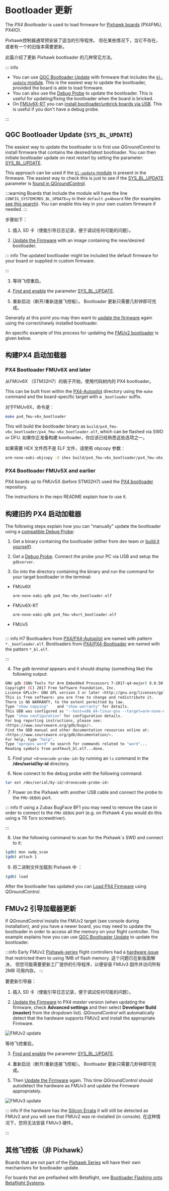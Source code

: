 # Bootloader 更新

The _PX4 Bootloader_ is used to load firmware for [Pixhawk boards](../flight_controller/pixhawk_series.md) (PX4FMU, PX4IO).

Pixhawk控制器通常预安装了适当的引导程序。
但在某些情况下，当它不存在，或者有一个的旧版本需要更新。

此篇介绍了更新 Pixhawk bootloader 的几种常见方法。

::: info

- You can use [QGC Bootloader Update](#qgc-bootloader-update-sys-bl-update) with firmware that includes the [`bl-update` module](../modules/modules_command.md#bl-update).
  This is the easiest way to update the bootloader, provided the board is able to load firmware.
- You can also use the [Debug Probe](#debug-probe-bootloader-update) to update the bootloader.
  This is useful for updating/fixing the bootloader when the board is bricked.
- On [FMUv6X-RT](../flight_controller/pixhawk6x-rt.md) you can [install bootloader/unbrick boards via USB](bootloader_update_v6xrt.md).
  This is useful if you don't have a debug probe.

:::

## QGC Bootloader Update (`SYS_BL_UPDATE`)

The easiest way to update the bootloader is to first use _QGroundControl_ to install firmware that contains the desired/latest bootloader.
You can then initiate bootloader update on next restart by setting the parameter: [SYS_BL_UPDATE](../advanced_config/parameter_reference.md#SYS_BL_UPDATE).

This approach can be used if the [`bl-update` module](../modules/modules_command.md#bl-update) is present in the firmware.
The easiest way to check this is just to see if the [SYS_BL_UPDATE](../advanced_config/parameter_reference.md#SYS_BL_UPDATE) parameter is [found in QGroundControl](../advanced_config/parameters.md#finding-a-parameter).

:::warning
Boards that include the module will have the line `CONFIG_SYSTEMCMDS_BL_UPDATE=y` in their `default.px4board` file (for examples [see this search](https://github.com/search?q=repo%3APX4%2FPX4-Autopilot+path%3A**%2Fdefault.px4board+CONFIG_SYSTEMCMDS_BL_UPDATE%3Dy&type=code)).
You can enable this key in your own custom firmware if needed.
:::

步骤如下：

1. 插入 SD 卡（使能引导日志记录，便于调试任何可能的问题）。

2. [Update the Firmware](../config/firmware.md#custom) with an image containing the new/desired bootloader.

  ::: info
  The updated bootloader might be included the default firmware for your board or supplied in custom firmware.

:::

3. 等待飞控重启。

4. [Find and enable](../advanced_config/parameters.md) the parameter [SYS_BL_UPDATE](../advanced_config/parameter_reference.md#SYS_BL_UPDATE).

5. 重新启动（断开/重新连接飞控板）。
  Bootloader 更新只需要几秒钟即可完成。

Generally at this point you may then want to [update the firmware](../config/firmware.md) again using the correct/newly installed bootloader.

An specific example of this process for updating the [FMUv2 bootloader](#fmuv2-bootloader-update) is given below.

## 构建PX4 启动加载器

### PX4 Bootloader FMUv6X and later

从FMUv6X （STM32H7）的板子开始，使用代码树内的 PX4 bootloader。

This can be built from within the [PX4-Autopilot](https://github.com/PX4/PX4-Autopilot) directory using the `make` command and the board-specific target with a `_bootloader` suffix.

对于FMUv6X，命令是：

```sh
make px4_fmu-v6x_bootloader
```

This will build the bootloader binary as `build/px4_fmu-v6x_bootloader/px4_fmu-v6x_bootloader.elf`, which can be flashed via SWD or DFU.
如果你正准备构建 bootloader，你应该已经熟悉这些选项之一。

如果需要 HEX 文件而不是 ELF 文件，请使用 objcopy 参数：

```sh
arm-none-eabi-objcopy -O ihex build/px4_fmu-v6x_bootloader/px4_fmu-v6x_bootloader.elf px4_fmu-v6x_bootloader.hex
```

### PX4 Bootloader FMUv5X and earlier

PX4 boards up to FMUv5X (before STM32H7) used the [PX4 bootloader](https://github.com/PX4/PX4-Bootloader) repository.

The instructions in the repo README explain how to use it.

## 构建旧的 PX4 启动加载器

The following steps explain how you can "manually" update the bootloader using a [compatible Debug Probe](../debug/swd_debug.md#debug-probes-for-px4-hardware):

1. Get a binary containing the bootloader (either from dev team or [build it yourself](#building-the-px4-bootloader)).

2. Get a [Debug Probe](../debug/swd_debug.md#debug-probes-for-px4-hardware).
  Connect the probe your PC via USB and setup the `gdbserver`.

3. Go into the directory containing the binary and run the command for your target bootloader in the terminal:

  - FMUv6X

    ```sh
    arm-none-eabi-gdb px4_fmu-v6x_bootloader.elf
    ```

  - FMUv6X-RT

    ```sh
    arm-none-eabi-gdb px4_fmu-v6xrt_bootloader.elf
    ```

  - FMUv5

    ```sh
    ```

  ::: info
  H7 Bootloaders from [PX4/PX4-Autopilot](https://github.com/PX4/PX4-Autopilot) are named with pattern `*._bootloader.elf`.
  Bootloaders from [PX4/PX4-Bootloader](https://github.com/PX4/PX4-Bootloader) are named with the pattern `*_bl.elf`.

:::

4. The _gdb terminal_ appears and it should display (something like) the following output:

  ```sh
  GNU gdb (GNU Tools for Arm Embedded Processors 7-2017-q4-major) 8.0.50.20171128-git
  Copyright (C) 2017 Free Software Foundation, Inc.
  License GPLv3+: GNU GPL version 3 or later <http://gnu.org/licenses/gpl.html>
  This is free software: you are free to change and redistribute it.
  There is NO WARRANTY, to the extent permitted by law.
  Type "show copying"    and "show warranty" for details.
  This GDB was configured as "--host=x86_64-linux-gnu --target=arm-none-eabi".
  Type "show configuration" for configuration details.
  For bug reporting instructions, please see:
  <https://www.sourceware.org/gdb/bugs/>.
  Find the GDB manual and other documentation resources online at:
  <https://www.sourceware.org/gdb/documentation/>.
  For help, type "help".
  Type "apropos word" to search for commands related to "word"...
  Reading symbols from px4fmuv5_bl.elf...done.
  ```

5. Find your `<dronecode-probe-id>` by running an `ls` command in the **/dev/serial/by-id** directory.

6. Now connect to the debug probe with the following command:

  ```sh
  tar ext /dev/serial/by-id/<dronecode-probe-id>
  ```

7. Power on the Pixhawk with another USB cable and connect the probe to the `FMU-DEBUG` port.

  ::: info
  If using a Zubax BugFace BF1 you may need to remove the case in order to connect to the `FMU-DEBUG` port (e.g. on Pixhawk 4 you would do this using a T6 Torx screwdriver).

:::

8. Use the following command to scan for the Pixhawk\`s SWD and connect to it:

  ```sh
  (gdb) mon swdp_scan
  (gdb) attach 1
  ```

9. 将二进制文件加载到 Pixhawk 中 ：

  ```sh
  (gdb) load
  ```

After the bootloader has updated you can [Load PX4 Firmware](../config/firmware.md) using _QGroundControl_.

## FMUv2 引导加载器更新

If _QGroundControl_ installs the FMUv2 target (see console during installation), and you have a newer board, you may need to update the bootloader in order to access all the memory on your flight controller.
This example explains how you can use [QGC Bootloader Update](qgc-bootloader-update-sys-bl-update) to update the bootloader.

:::info
Early FMUv2 [Pixhawk-series](../flight_controller/pixhawk_series.md#fmu_versions) flight controllers had a [hardware issue](../flight_controller/silicon_errata.md#fmuv2-pixhawk-silicon-errata) that restricted them to using 1MB of flash memory.
这个问题已在新版面解决， 但您可能需要更新工厂提供的引导程序，以便安装 FMUv3 固件并访问所有 2MB 可用内存。
:::

要更新引导器：

1. 插入 SD 卡（使能引导日志记录，便于调试任何可能的问题）。

2. [Update the Firmware](../config/firmware.md) to PX4 _master_ version (when updating the firmware, check **Advanced settings** and then select **Developer Build (master)** from the dropdown list).
  _QGroundControl_ will automatically detect that the hardware supports FMUv2 and install the appropriate Firmware.

  ![FMUv2 update](../../assets/qgc/setup/firmware/bootloader_update.jpg)

  等待飞控重启。

3. [Find and enable](../advanced_config/parameters.md) the parameter [SYS_BL_UPDATE](../advanced_config/parameter_reference.md#SYS_BL_UPDATE).

4. 重新启动（断开/重新连接飞控板）。
  Bootloader 更新只需要几秒钟即可完成。

5. Then [Update the Firmware](../config/firmware.md) again.
  This time _QGroundControl_ should autodetect the hardware as FMUv3 and update the Firmware appropriately.

  ![FMUv3 update](../../assets/qgc/setup/firmware/bootloader_fmu_v3_update.jpg)

  ::: info
  If the hardware has the [Silicon Errata](../flight_controller/silicon_errata.md#fmuv2-pixhawk-silicon-errata) it will still be detected as FMUv2 and you will see that FMUv2 was re-installed (in console).
  在这种情况下，您将无法安装 FMUv3 硬件。

:::

## 其他飞控板（非 Pixhawk）

Boards that are not part of the [Pixhawk Series](../flight_controller/pixhawk_series.md) will have their own mechanisms for bootloader update.

For boards that are preflashed with Betaflight, see [Bootloader Flashing onto Betaflight Systems](bootloader_update_from_betaflight.md).
